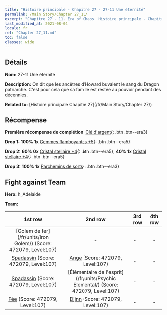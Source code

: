 ```yaml
---
title: "Histoire principale - Chapitre 27 - 27-11 Une éternité"
permalink: /Main Story/Chapter 27_11/
excerpt: "Chapitre 27 - 11. Era of Chaos  Histoire principale - Chapitre 27_11. 27-11 Une éternité"
last_modified_at: 2021-08-04
locale: fr
ref: "Chapter 27_11.md"
toc: false
classes: wide
---
```


## Détails

 **Nom:** 27-11 Une éternité

 **Description:** On dit que les ancêtres d'Howard buvaient le sang du Dragon patriarche. C'est pour cela que sa famille est restée au pouvoir pendant des décennies.

 **Related to:** [Histoire principale Chapitre 27](/fr/Main Story/Chapter 27/)

## Récompense

 **Première récompense de complétion:** [Clé d'argent](/ItemsFR/con_693/){: .btn .btn--era3}

 **Drop 1:** **100% 1x** [Gemmes flamboyantes +5](/ItemsFR/mat_100/){: .btn .btn--era5}

 **Drop 2:** **60% 0x** [Cristal stellaire +4](/ItemsFR/mat_94/){: .btn .btn--era5}, **40% 1x** [Cristal stellaire +4](/ItemsFR/mat_94/){: .btn .btn--era5}

 **Drop 3:** **100% 1x** [Parchemins de sorts](/ItemsFR/con_694/){: .btn .btn--era3}


## Fight against Team
 **Hero:** h_Adelaide

 **Team:**


  | 1st row | 2nd row | 3rd row | 4th row |
  |:----:|:----:|:----|:----:|
  | [Golem de fer](/fr/units/Iron Golem/) (Score: 472079, Level:107)  | - | - | - |
  | [Spadassin](/fr/units/Swordsman/) (Score: 472079, Level:107)  | [Ange](/fr/units/Angel/) (Score: 472079, Level:107)  | - | - |
  | [Spadassin](/fr/units/Swordsman/) (Score: 472079, Level:107)  | [Élémentaire de l'esprit](/fr/units/Psychic Elemental/) (Score: 472079, Level:107)  | - | - |
  | [Fée](/fr/units/Sprite/) (Score: 472079, Level:107)  | [Djinn](/fr/units/Genie/) (Score: 472079, Level:107)  | - | - |



